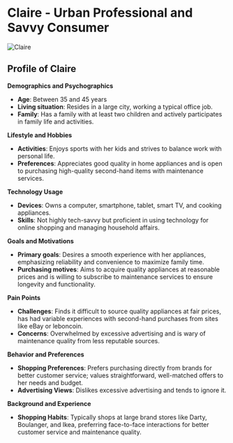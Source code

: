 # Claire - Urban Professional and Savvy Consumer

![Claire](https://github.com/keyban-io/dap/blob/main/docs/persona/Claire%20-%20Urban%20Professional%20and%20Savvy%20Consumer.png?raw=true)

## Profile of Claire

**Demographics and Psychographics**
- **Age**: Between 35 and 45 years
- **Living situation**: Resides in a large city, working a typical office job.
- **Family**: Has a family with at least two children and actively participates in family life and activities.

**Lifestyle and Hobbies**
- **Activities**: Enjoys sports with her kids and strives to balance work with personal life.
- **Preferences**: Appreciates good quality in home appliances and is open to purchasing high-quality second-hand items with maintenance services.

**Technology Usage**
- **Devices**: Owns a computer, smartphone, tablet, smart TV, and cooking appliances.
- **Skills**: Not highly tech-savvy but proficient in using technology for online shopping and managing household affairs.

**Goals and Motivations**
- **Primary goals**: Desires a smooth experience with her appliances, emphasizing reliability and convenience to maximize family time.
- **Purchasing motives**: Aims to acquire quality appliances at reasonable prices and is willing to subscribe to maintenance services to ensure longevity and functionality.

**Pain Points**
- **Challenges**: Finds it difficult to source quality appliances at fair prices, has had variable experiences with second-hand purchases from sites like eBay or leboncoin.
- **Concerns**: Overwhelmed by excessive advertising and is wary of maintenance quality from less reputable sources.

**Behavior and Preferences**
- **Shopping Preferences**: Prefers purchasing directly from brands for better customer service; values straightforward, well-matched offers to her needs and budget.
- **Advertising Views**: Dislikes excessive advertising and tends to ignore it.

**Background and Experience**
- **Shopping Habits**: Typically shops at large brand stores like Darty, Boulanger, and Ikea, preferring face-to-face interactions for better customer service and maintenance quality.